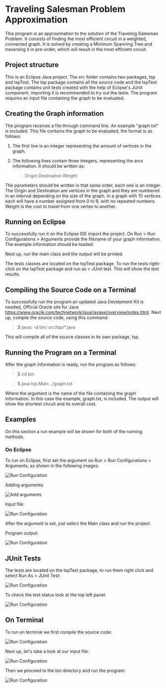 # Traveling Salesman Problem Approximation

This program is an approximation to the solution of the Traveling Salesman Problem. It consists of finding the most efficient circuit in a weighted, connected graph.
It is solved by creating a Minimum Spanning Tree and traversing it in pre-order, which will result in the most efficient circuit.

## Project structure

This is an Eclipse Java project. The src folder contains two packages, tsp and tspTest. The tsp package contains all the source code and the tspTest package contains unit tests created with the help of Eclipse's JUnit component, importing it is recommended to try out the tests. The program requires an input file containing the graph to be evaluated.

## Creating the Graph information

The program receives a file through command line. An example "graph.txt" is included. This file contains the graph to be evaluated, the format is as follows:
    
1. The first line is an integer representing the amount of vertices in the graph. 
2. The following lines contain three integers, representing the arcs information. It should be written as: 
   
   > Origin Destination Weight 
    
The parameters should be written in that same order, each one is an integer. The Origin and Destination are vertices in the graph and they are numbered in an interval depending on the size of the graph. In a graph with 10 vertices each will have a number assigned from 0 to 9, with no repeated numbers.
Weight is the cost to travel from one vertex to another.

## Running on Eclipse

To successfully run it on the Eclipse IDE import the project. On Run > Run Configurations > Arguments provide the filename of your graph information. The example information should be loaded.

Next up, run the main class and the output will be printed.

The tests classes are located on the tspTest package. To run the tests right-click on the tspTest package and run as > JUnit test. This will show the test results.

## Compiling the Source Code on a Terminal

To successfully run the program an updated Java Develpment Kit is needed, Official Oracle site for Java https://www.oracle.com/technetwork/java/javase/overview/index.html.
Next up, compile the source code, using this command:

   > $ javac -d bin/ src/tsp/*.java 

This will compile all of the source classes in its own package, tsp.

## Running the Program on a Terminal

After the graph information is ready, run the program as follows:

   >  $ cd bin

   >  $ java tsp.Main ../graph.txt

Where the argument is the name of the file containing the graph information. In this case the example, graph.txt, is included.
The output will show the shortest circuit and its overall cost.

## Examples

On this section a run example will be shown for both of the running methods.

### On Eclipse

To run on Eclipse, first set the argument on Run > Run Configurations > Arguments, as shown in the following images:

![Run Configuration](runEclipse1.png)

Adding arguments:

![Add arguments](runEclipse2.png)

Input file:

![Run Configuration](runEclipse4.png)

After the argument is set, just select the Main class and run the project.

Program output:

![Run Configuration](runEclipse3.png)

## JUnit Tests

The tests are located on the tspTest package, to run them right click and select Run As > JUnit Test:

![Run Configuration](jUnit1.png)

To check the test status look at the top left panel:


![Run Configuration](jUnit2.png)

## On Terminal

To run on terminal we first compile the source code:

![Run Configuration](runTerminal1.png)

Next up, let's take a look at our input file:

![Run Configuration](runTerminal2.png)

Then we proceed to the bin directory and run the program:

![Run Configuration](runTerminal3.png)